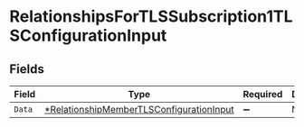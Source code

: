 # RelationshipsForTLSSubscription1TLSConfigurationInput


## Fields

| Field                                                                                                      | Type                                                                                                       | Required                                                                                                   | Description                                                                                                |
| ---------------------------------------------------------------------------------------------------------- | ---------------------------------------------------------------------------------------------------------- | ---------------------------------------------------------------------------------------------------------- | ---------------------------------------------------------------------------------------------------------- |
| `Data`                                                                                                     | [*RelationshipMemberTLSConfigurationInput](../../models/shared/relationshipmembertlsconfigurationinput.md) | :heavy_minus_sign:                                                                                         | N/A                                                                                                        |